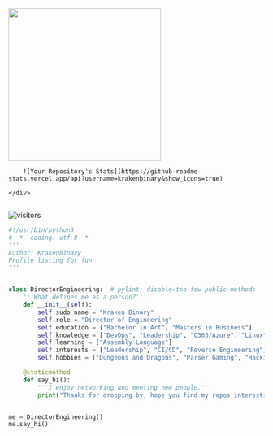 <div class="row">
    <div class="column">
        <img src="https://github.com/krakenbinary.png"  height="300" width="300">
    </div>
    <div class="column">
    
        ![Your Repository's Stats](https://github-readme-stats.vercel.app/api?username=krakenbinary&show_icons=true)
        
    </div>
</div> 

![visitors](https://visitor-badge.laobi.icu/badge?page_id=krakenbinary.krakenbinary)

```py
#!/usr/bin/python3
# -*- coding: utf-8 -*-
'''
Author: KrakenBinary
Profile listing for fun
'''


class DirectorEngineering:  # pylint: disable=too-few-public-methods
    '''What defines me as a person?'''
    def __init__(self):
        self.sudo_name = "Kraken Binary"
        self.role = "Director of Engineering"
        self.education = ["Bachelor in Art", "Masters in Business"]
        self.knowledge = ["DevOps", "Leadership", "O365/Azure", "Linux"]
        self.learning = ["Assembly Language"]
        self.interests = ["Leadership", "CI/CD", "Reverse Engineering"]
        self.hobbies = ["Dungeons and Dragons", "Parser Gaming", "Hacking CTF"]

    @staticmethod
    def say_hi():
        '''I enjoy networking and meeting new people.'''
        print("Thanks for dropping by, hope you find my repos interesting.")


me = DirectorEngineering()
me.say_hi()

```

